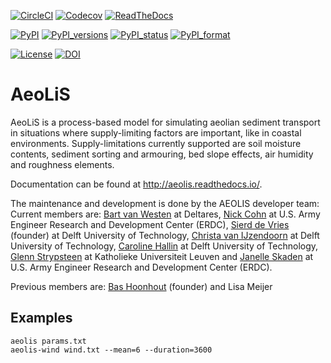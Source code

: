 [![CircleCI](https://circleci.com/gh/openearth/aeolis-python.svg?style=svg)](https://circleci.com/gh/openearth/aeolis-python)
[![Codecov](https://codecov.io/gh/openearth/aeolis-python/branch/master/graph/badge.svg)](https://codecov.io/gh/openearth/aeolis-python)
[![ReadTheDocs](http://readthedocs.org/projects/aeolis/badge/?version=latest)](http://aeolis.readthedocs.io/en/latest/)

[![PyPI](https://img.shields.io/pypi/v/AeoLiS.svg)](https://pypi.python.org/pypi/AeoLiS)
[![PyPI_versions](https://img.shields.io/pypi/pyversions/AeoLiS.svg)](https://pypi.python.org/pypi/AeoLiS)
[![PyPI_status](https://img.shields.io/pypi/status/AeoLiS.svg)](https://pypi.python.org/pypi/AeoLiS)
[![PyPI_format](https://img.shields.io/pypi/format/AeoLiS.svg)](https://pypi.python.org/pypi/AeoLiS)

[![License](https://img.shields.io/pypi/l/AeoLiS.svg)](https://pypi.python.org/pypi/AeoLiS)
[![DOI](https://zenodo.org/badge/7830/openearth/aeolis-python.svg)](https://zenodo.org/badge/latestdoi/7830/openearth/aeolis-python)

# AeoLiS
AeoLiS is a process-based model for simulating aeolian sediment
transport in situations where supply-limiting factors are important,
like in coastal environments. Supply-limitations currently supported
are soil moisture contents, sediment sorting and armouring, bed slope
effects, air humidity and roughness elements.

Documentation can be found at
http://aeolis.readthedocs.io/.

The maintenance and development is done by the AEOLIS developer team:
Current members are:
[Bart van Westen](mailto:Bart.vanWesten@deltares.nl) at Deltares, 
[Nick Cohn](mailto:nick.cohn@usace.army.mil) at U.S. Army Engineer Research and Development Center (ERDC), 
[Sierd de Vries](mailto:Sierd.deVries@tudelft.nl) (founder) at Delft University of Technology,
[Christa van IJzendoorn](mailto:C.O.vanIJzendoorn@tudelft.nl) at Delft University of Technology,
[Caroline Hallin](mailto:E.C.Hallin@tudelft.nl) at Delft University of Technology,
[Glenn Strypsteen](mailto:glenn.strypsteen@kuleuven.be) at Katholieke Universiteit Leuven and
[Janelle Skaden](mailto:Janelle.E.Skaden@usace.army.mil) at U.S. Army Engineer Research and Development Center (ERDC).

Previous members are:
[Bas Hoonhout](mailto:bas@hoonhout.com) (founder) and Lisa Meijer

## Examples

```
aeolis params.txt
aeolis-wind wind.txt --mean=6 --duration=3600
```
